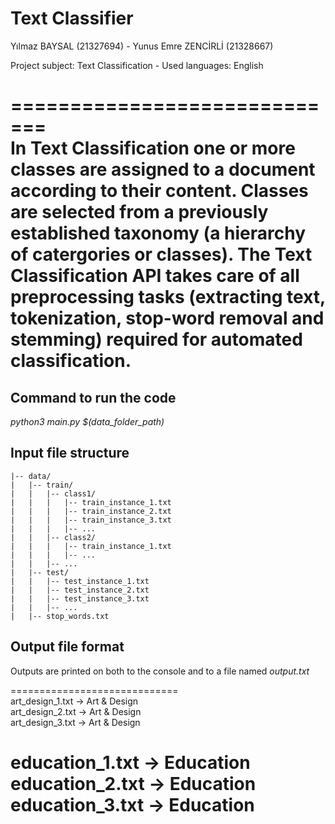 # Text Classifier

Yılmaz BAYSAL (21327694) - Yunus Emre ZENCİRLİ (21328667)

Project subject: Text Classification - Used languages: English

=============================  
In Text Classification one or more classes are assigned to a document according to their content. Classes are selected from a previously established taxonomy (a hierarchy of catergories or classes). The Text Classification API takes care of all preprocessing tasks (extracting text, tokenization, stop-word removal and stemming) required for automated classification.
=============================

## Command to run the code
_python3 main.py $(data_folder_path)_

## Input file structure
    |-- data/
    |   |-- train/
    |   |   |-- class1/
    |   |   |   |-- train_instance_1.txt
    |   |   |   |-- train_instance_2.txt
    |   |   |   |-- train_instance_3.txt
    |   |   |   |-- ...
    |   |   |-- class2/
    |   |   |   |-- train_instance_1.txt
    |   |   |   |-- ...
    |   |   |-- ...
    |   |-- test/
    |   |   |-- test_instance_1.txt
    |   |   |-- test_instance_2.txt
    |   |   |-- test_instance_3.txt
    |   |   |-- ...
    |   |-- stop_words.txt
        
## Output file format
Outputs are printed on both to the console and to a file named _output.txt_

=============================  
art_design_1.txt -> Art & Design  
art_design_2.txt -> Art & Design  
art_design_3.txt -> Art & Design  
  
education_1.txt -> Education  
education_2.txt -> Education  
education_3.txt -> Education  
=============================  